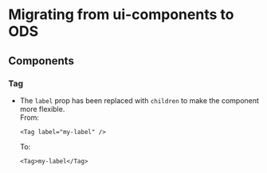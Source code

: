 # Migrating from ui-components to ODS

## Components

### Tag

- The `label` prop has been replaced with `children` to make the component more flexible.  
  From:
  ```test
  <Tag label="my-label" />
  ```
  To:
  ```
  <Tag>my-label</Tag>
  ```
